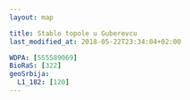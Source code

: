 ```yaml
---
layout: map

title: Stablo topole u Guberevcu
last_modified_at: 2018-05-22T23:34:04+02:00

WDPA: [555589069]
BioRaS: [322]
geoSrbija:
  L1_182: [120]
---
```

